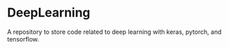 # DeepLearning
A repository to store code related to deep learning with keras, pytorch, and tensorflow.
